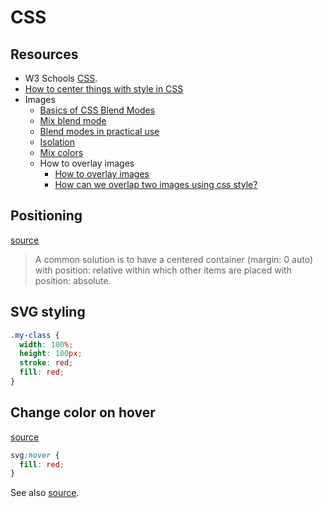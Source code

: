 # CSS

## Resources

- W3 Schools [CSS](https://www.w3schools.com/css/default.asp).
- [How to center things with style in CSS](https://www.freecodecamp.org/news/how-to-center-things-with-style-in-css-dc87b7542689/)
- Images
    - [Basics of CSS Blend Modes](https://css-tricks.com/basics-css-blend-modes/)
    - [Mix blend mode](https://css-tricks.com/almanac/properties/m/mix-blend-mode/)
    - [Blend modes in practical use](https://www.atomicsmash.co.uk/blog/blend-modes-in-practical-use/)
    - [Isolation](https://css-tricks.com/almanac/properties/i/isolation/)
    - [Mix colors](https://stackoverflow.com/questions/39144056/how-to-mix-colors-in-css)
    - How to overlay images
        - [How to overlay images](https://stackoverflow.com/questions/403478/how-to-overlay-images)
        - [How can we overlap two images using css style?](https://stackoverflow.com/questions/1782601/how-can-we-overlap-two-images-using-css-style)

## Positioning

[source](https://stackoverflow.com/questions/905597/what-is-the-containing-block-of-an-absolutely-positioned-element)

> A common solution is to have a centered container (margin: 0 auto) with position: relative within which other items are placed with position: absolute.

## SVG styling

```css
.my-class {
  width: 100%;
  height: 100px;
  stroke: red;
  fill: red;
}
```

## Change color on hover

[source](https://css-tricks.com/change-color-of-svg-on-hover/)

```css
svg:hover {
  fill: red;
}
```

See also [source](https://stackoverflow.com/questions/22252472/how-to-change-the-color-of-an-svg-element).
